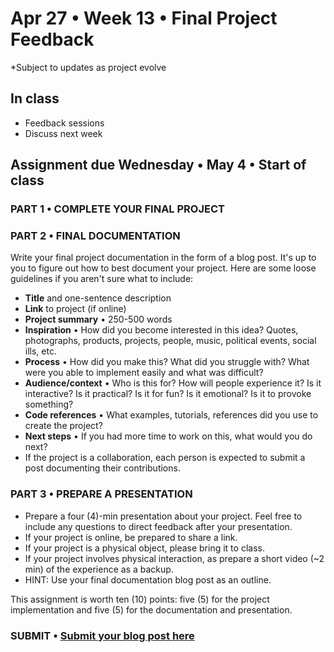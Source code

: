 # Apr 27 • Week 13 • Final Project Feedback

*Subject to updates as project evolve

## In class
- Feedback sessions 
- Discuss next week

## Assignment due Wednesday • May 4 • Start of class

### PART 1 • COMPLETE YOUR FINAL PROJECT

### PART 2 • FINAL DOCUMENTATION
Write your final project documentation in the form of a blog post. It's up to you to figure out how to best document your project. Here are some loose guidelines if you aren't sure what to include:
- **Title** and one-sentence description
- **Link** to project (if online)
- **Project summary** • 250-500 words
- **Inspiration** • How did you become interested in this idea? Quotes, photographs, products, projects, people, music, political events, social ills, etc.
- **Process** • How did you make this? What did you struggle with? What were you able to implement easily and what was difficult?
- **Audience/context** • Who is this for? How will people experience it? Is it interactive? Is it practical? Is it for fun? Is it emotional? Is it to provoke something?
- **Code references** • What examples, tutorials, references did you use to create the project? 
- **Next steps** • If you had more time to work on this, what would you do next?
- If the project is a collaboration, each person is expected to submit a post documenting their contributions.

### PART 3 • PREPARE A PRESENTATION
- Prepare a four (4)-min presentation about your project. Feel free to include any questions to direct feedback after your presentation.  
- If your project is online, be prepared to share a link.
- If your project is a physical object, please bring it to class.
- If your project involves physical interaction, as prepare a short video (~2 min) of the experience as a backup.
- HINT: Use your final documentation blog post as an outline.

This assignment is worth ten (10) points: five (5) for the project implementation and five (5) for the documentation and presentation.

### SUBMIT • [Submit your blog post here](https://forms.gle/JfwCTv7JqkieZ8yz8)
